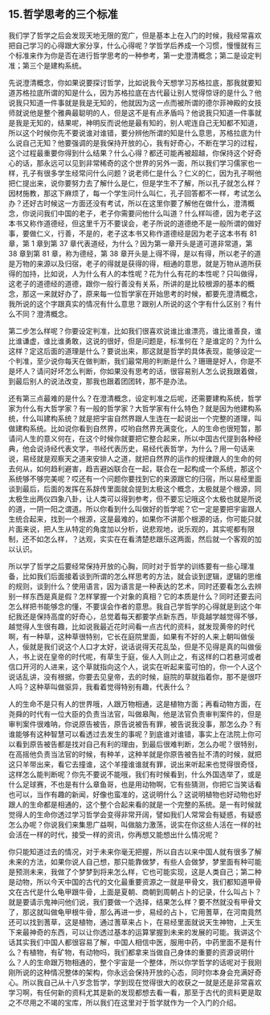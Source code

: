 ## 15.哲学思考的三个标准
我们学了哲学之后会发现天地无限的宽广，但是基本上在入门的时候，我经常喜欢把自己学习的心得跟大家分享，什么心得呢？学哲学后养成一个习惯，慢慢就有三个标准来作为你是否在进行哲学思考的一种参考，第一史澄清概念；第二是设定判准；第三个是建构系统。


先说澄清概念，你如果说要探讨哲学，比如说我今天想学习苏格拉底，那我就要知道苏格拉底所谓的知是什么，因为苏格拉底在古代最让别人觉得惊讶的是什么？他说我只知道一件事就是我是无知的，他就因为这一点而被所谓的德尔菲神殿的女技师就说他是整个雅典最聪明的人，但是这不是有点矛盾吗？他说我只知道一件事就是我是无知的，结果呢，神明反而说他是最有知的，别人呢连自己无知都不知道，所以这个时候你先不要说谁对谁错，要分辨他所谓的知是什么意思，苏格拉底为什么说自己无知？他要强调的是我保持开放的心，我有好奇心，不断在学习的过程，这个过程最重要你得到什么结果？什么心得？都还可能再被超越，你保持这个好奇心的话，那永远可以见到非常稀奇的这个世界的另外一面，所以我们学习儒家也一样，孔子有很多学生经常问什么问题？说老师仁是什么？仁义的仁，因为孔子啊他把仁提出来，说你要努力去了解什么是仁，但是学生不了解，所以孔子就怎么样？因材施教，那这下麻烦了，每一个学生问什么叫仁，孔子回答都不一样，考试怎么办？还好古时候这一方面还没有考试，所以在这里你要了解他在做什么，澄清概念，你说问我们中国的老子，老子你需要问他什么叫道？什么样叫德，因为老子这本书又称作道德经，但这里千万不要误会，老子所说的道德绝不是一般所谓的做好事，要做仁义，行善，不是的，老子这本书又称作道德经是因为老子这本书有 81 章，第 1 章到第 37 章代表道经，为什么？因为第一章开头是道可道非常道，第 38 章到第 81 章，称为德经，第 38 章开头是上得不得，是以有得，所以老子的道是万物的来源以及归宿，老子的得就是获得的得，相通的意思，就是万物从道所获得的加持，比如说，人为什么有人的本性呢？花为什么有花的本性呢？只叫做得，这老子的道德经的道德，跟你一般行善没有关系，所讲的是比较根源的基本的概念，那这一来就好办了，原来每一位哲学家在开始思考的时候，都要先澄清概念，我所说的这个字跟真实的情况有什么意思？跟别人所说的这个字有什么区别？有什么不同？澄清概念。


第二步怎么样呢？你要设定判准，比如我们很喜欢说谁比谁漂亮，谁比谁善良，谁比谁谦虚，谁比谁勇敢，这说的很好，但是问题是，标准何在？是谁定的？为什么这样？定这后面的道理是什么？要说出来，那这就是哲学的具体表现，能够设定一个判准，至少说你每天在做判断，我们最常用的判断是什么？珊珊是好人，你是不是坏人？请问好坏怎么判断，你如果没有思考的话，很容易别人怎么说我跟着做，到最后别人的说法改变，那我也跟着团团转，那不是办法。


还有第三点最难的是什么？在澄清概念，设定判准之后呢，还需要建构系统，哲学家为什么有大哲学家？有一般的哲学家？大哲学家有什么特色？就是因为他建构系统，什么叫建构系统？就是把宇宙自然界跟人生连在一起说出一个完整的道理，叫做建构系统。比如说你看到自然界，哎哟自然界充满变化，人的生命也很短暂，那请问人生的意义何在，在这个时候你就要把它整合起来，所以中国古代提到各种经典，他会说诗经代表文学，书经代表历史，易经代表哲学，为什么？用一句话来说，易经就是观察天之道来安排人之道，就把自然界的运作的规律跟人的生命的何去何从，如何趋利避害，趋吉避凶联合在一起，联合在一起构成一个系统，那这个系统够不够完美呢？哎还有一个问题你要找到它的来源跟它的归宿，所以易经里面谈到最后，后面的发挥在系辞传里面就会提到太极这个概念，太极就是个根源，同太极生出两仪四象八卦，让人类可以得到参考，但不要忘记哦这个太极也就是所说的道，一阴一阳之谓道。所以你看到什么叫做好的哲学呢？它一定是要把宇宙跟人生统合起来，找到一个根源，这是最难的，如果你不讲那个根源的话，你可能只就片面来说，把人生从特定的角度加以分析，说悲观地，说乐观的，其实呢都有限制，还不如怎么样，？达观，实实在在看清楚悲跟乐这两面，然后就一个客观的加以认识。


所以学了哲学之后要经常保持开放的心胸，同时对于哲学的训练要有一些心理准备，比如我们后面接着谈到所谓的怎么样思考的方法，就会谈到逻辑，逻辑的思维的规则，谈到什么？使用语言，因为语言是一种表达的艺术，同时还要看怎么去辨别一样东西是真是假？怎样掌握一个对象的真相？它的本质是什么？同时还要去问怎么样把书能够念的懂，不要误会作者的意思。我自己学哲学的心得就是到这个年纪我还是保持高度的好奇心，总觉着每天都要学点新东西，毕竟越学越觉得不够，越觉得人生很有趣，比如说我最近花时间看一点古代的资料，就发现黄帝的时代啊，有一种草，这种草很特别，它长在庭院里面，如果有不好的人来上朝叫做佞人，佞就是我们说这个人口才太好，说话说得天花乱坠，但是不见得是真的叫做佞人，书上说在皇帝的时代呢，有草生于庭，佞人入则止之，有这样的口若悬河或者信口开河的人进来，这个草就指向这个人，说实在听起来蛮可怕的，你一个人这个说话乱讲，没有根据，你要去见皇帝，去的时候，庭院的草就指着你，那不是很吓人吗？这种草叫做驱异，我看着觉得特别有趣，代表什么？


人的生命不是只有人的世界哦，人跟万物相通，这是植物方面；再看动物方面，在尧舜的时代有一位大臣的负责当法官，叫做皋陶，他是法官负责审判案件的，但是审判案件很难呐，你说原告被告，原告说被告有罪，被告说我没事，那怎么办？有谁能够有这种智慧可以看透过去发生的事呢？到底谁对谁错，事实上在法院上你可以看到原告被告都是找对自己有利的理由，到最后很难判断，怎么办呢？很特别，在高摇他负责当法官的时候，有种羊，这种羊就是你原告被告扯不清的时候，就把这只羊带出来，看它去撞谁，这个羊撞谁谁就有罪，说出来听起来也觉得很奇怪，这样怎么能判断呢？你先不要说不能哦，我们有时候看到，什么外国选举了，或是什么足球赛，不也是有什么章鱼哥，也是用动物啊，它有些猜测，你把它当笑话看也可以，当作有趣的新闻，好像也蛮准的，这说明什么？这说明植物也好动物也好跟人的生命都是相通的，这个整个合起来看的就是一个完整的系统。是一有时候就觉得人的生命你透过学习哲学会变得非常开阔，譬如我们人常常会有疑惑，有疑惑怎么办呢？你说我们来集思广益啊，叫做脑力激荡，说实在你这些人活在一样的社会活在一样的时代，接受一样的资讯，你再想又能想出什么情况呢？


你只能知道过去的情况，对于未来你毫无把握，所以自古以来中国人就有很多了解未来的方法，如果你说人自己想，那只能靠做梦，有些人会做梦，梦里面有种可能是预测未来，我做了个梦梦到将来怎么样，它也可能实现，这是人类自己；第二种是动物，所以今天中国的古代的文化最重要资源之一就是甲骨文，我们都知道甲骨文在古代是什么龟甲跟牛骨，上面是夏朝、商朝到周朝占卜的记录，什么叫占卜？就是要请示鬼神问他们说，我们要做一个选择，结果怎么样？要不然就没有甲骨文了，那这就叫做龟甲根牛骨，那么再进一步，易经的占卜，它用蓍草，在河南竟然还可以找到蓍草，这是植物，通过蓍草来占卜，在易经里面就说天生神物，上天生下来最神奇的东西，可以让你透过基本的运算掌握到未来的发展的可能。我讲这个话其实我们中国人都很容易了解，中国人相信中医，服用中药，中药里面不是有什么？有植物，有矿物，有动物吗，我们都拿来当做自己身体的重要的资源说明什么？人的生命跟万物相通的，整个宇宙是一个整体，所以你学哲学的话呢对于我刚刚所说的这种情况整体的架构，你永远会保持开放的心态，同时你本身会充满好奇心。所以我自己从十八岁念哲学，学到现在觉得很大的收获之一就是还是非常喜欢学习啊，有任何新的资料尤其是新的发现都想去看一看，那至于古代的资料更是取之不尽用之不竭的宝库，所以我们在这里对于哲学就作为一个入门的介绍。

